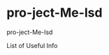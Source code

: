 # pro-ject-Me-lsd
pro-ject-Me-lsd
<html>
    <body>
List of Useful Info
  



  </body
</html>
  
  
  
  
  
  
  
